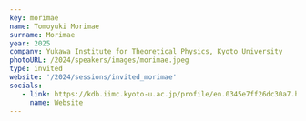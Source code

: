 ```yaml
---
key: morimae 
name: Tomoyuki Morimae
surname: Morimae
year: 2025
company: Yukawa Institute for Theoretical Physics, Kyoto University
photoURL: /2024/speakers/images/morimae.jpeg
type: invited
website: '/2024/sessions/invited_morimae'
socials:
   - link: https://kdb.iimc.kyoto-u.ac.jp/profile/en.0345e7ff26dc30a7.html
     name: Website
---
```

